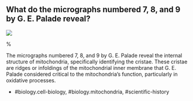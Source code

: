 ## What do the micrographs numbered 7, 8, and 9 by G. E. Palade reveal?

![](https://cdn.mathpix.com/cropped/2024_07_05_e6abe0dd239716102f86g-1.jpg?height=874&width=1104&top_left_y=207&top_left_x=210)

%

The micrographs numbered 7, 8, and 9 by G. E. Palade reveal the internal structure of mitochondria, specifically identifying the cristae. These cristae are ridges or infoldings of the mitochondrial inner membrane that G. E. Palade considered critical to the mitochondria’s function, particularly in oxidative processes.

- #biology.cell-biology, #biology.mitochondria, #scientific-history